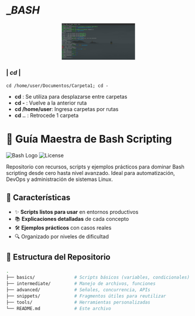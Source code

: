 # ____________BASH___________


<div align="center">
   <img src="Terminal2.jpg" alt="Terminal" width="200"/>
</div>

###  |  *cd*  |
    cd /home/user/Documentos/Carpeta1; cd -
    
- **cd**   : Se utiliza para desplazarse entre carpetas
- **cd -** : Vuelve a la anterior ruta
- **cd /home/user**: Ingresa carpetas por rutas
- **cd ..** : Retrocede 1 carpeta

# 🐧 Guía Maestra de Bash Scripting

![Bash Logo](https://img.shields.io/badge/Bash-4EAA25?style=for-the-badge&logo=GNU%20Bash&logoColor=white)
![License](https://img.shields.io/badge/License-MIT-blue)

Repositorio con recursos, scripts y ejemplos prácticos para dominar Bash scripting desde cero hasta nivel avanzado. Ideal para automatización, DevOps y administración de sistemas Linux.

## 🚀 Características

- ✨ **Scripts listos para usar** en entornos productivos
- 📚 **Explicaciones detalladas** de cada concepto
- 🛠️ **Ejemplos prácticos** con casos reales
- 🔍 Organizado por niveles de dificultad

## 📂 Estructura del Repositorio

```bash
.
├── basics/               # Scripts básicos (variables, condicionales)
├── intermediate/         # Manejo de archivos, funciones
├── advanced/             # Señales, concurrencia, APIs
├── snippets/             # Fragmentos útiles para reutilizar
├── tools/                # Herramientas personalizadas
└── README.md             # Este archivo
